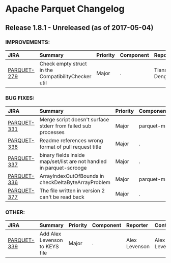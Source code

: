 
<!---
# Licensed to the Apache Software Foundation (ASF) under one
# or more contributor license agreements.  See the NOTICE file
# distributed with this work for additional information
# regarding copyright ownership.  The ASF licenses this file
# to you under the Apache License, Version 2.0 (the
# "License"); you may not use this file except in compliance
# with the License.  You may obtain a copy of the License at
#
#     http://www.apache.org/licenses/LICENSE-2.0
#
# Unless required by applicable law or agreed to in writing, software
# distributed under the License is distributed on an "AS IS" BASIS,
# WITHOUT WARRANTIES OR CONDITIONS OF ANY KIND, either express or implied.
# See the License for the specific language governing permissions and
# limitations under the License.
-->
# Apache Parquet Changelog

## Release 1.8.1 - Unreleased (as of 2017-05-04)



### IMPROVEMENTS:

| JIRA | Summary | Priority | Component | Reporter | Contributor |
|:---- |:---- | :--- |:---- |:---- |:---- |
| [PARQUET-279](https://issues.apache.org/jira/browse/PARQUET-279) | Check empty struct in the CompatibilityChecker util |  Major | . | Tianshuo Deng |  |


### BUG FIXES:

| JIRA | Summary | Priority | Component | Reporter | Contributor |
|:---- |:---- | :--- |:---- |:---- |:---- |
| [PARQUET-331](https://issues.apache.org/jira/browse/PARQUET-331) | Merge script doesn't surface stderr from failed sub processes |  Major | parquet-mr | Alex Levenson | Alex Levenson |
| [PARQUET-338](https://issues.apache.org/jira/browse/PARQUET-338) | Readme references wrong format of pull request title |  Major | . | Alex Levenson | Alex Levenson |
| [PARQUET-337](https://issues.apache.org/jira/browse/PARQUET-337) | binary fields inside map/set/list are not handled in parquet-scrooge |  Major | . | Jake Donham | Jake Donham |
| [PARQUET-336](https://issues.apache.org/jira/browse/PARQUET-336) | ArrayIndexOutOfBounds in checkDeltaByteArrayProblem |  Major | parquet-mr | Alex Levenson | Alex Levenson |
| [PARQUET-377](https://issues.apache.org/jira/browse/PARQUET-377) | The file written in version 2 can't be read back |  Major | . | Davies Liu |  |


### OTHER:

| JIRA | Summary | Priority | Component | Reporter | Contributor |
|:---- |:---- | :--- |:---- |:---- |:---- |
| [PARQUET-339](https://issues.apache.org/jira/browse/PARQUET-339) | Add Alex Levenson to KEYS file |  Major | . | Alex Levenson | Alex Levenson |


